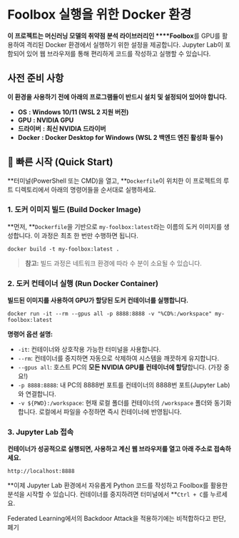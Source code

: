# Foolbox 실행을 위한 Docker 환경

**이 프로젝트는 머신러닝 모델의 취약점 분석 라이브러리인 ****Foolbox**를 GPU를 활용하여 격리된 Docker 환경에서 실행하기 위한 설정을 제공합니다. Jupyter Lab이 포함되어 있어 웹 브라우저를 통해 편리하게 코드를 작성하고 실행할 수 있습니다.

## 사전 준비 사항

**이 환경을 사용하기 전에 아래의 프로그램들이 반드시 설치 및 설정되어 있어야 합니다.**

* **OS** **: Windows 10/11 (WSL 2 지원 버전)**
* **GPU** **: NVIDIA GPU**
* **드라이버** **: 최신 NVIDIA 드라이버**
* **Docker** **: Docker Desktop for Windows (WSL 2 백엔드 엔진 활성화 필수)**

## 🚀 빠른 시작 (Quick Start)

**터미널(PowerShell 또는 CMD)을 열고, **`Dockerfile`이 위치한 이 프로젝트의 루트 디렉토리에서 아래의 명령어들을 순서대로 실행하세요.

### 1. 도커 이미지 빌드 (Build Docker Image)

**먼저, **`Dockerfile`을 기반으로 `my-foolbox:latest`라는 이름의 도커 이미지를 생성합니다. 이 과정은 최초 한 번만 수행하면 됩니다.

```
docker build -t my-foolbox:latest .
```

> **참고:** 빌드 과정은 네트워크 환경에 따라 수 분이 소요될 수 있습니다.

### 2. 도커 컨테이너 실행 (Run Docker Container)

**빌드된 이미지를 사용하여 GPU가 할당된 도커 컨테이너를 실행합니다.**

```
docker run -it --rm --gpus all -p 8888:8888 -v "%CD%:/workspace" my-foolbox:latest
```

**명령어 옵션 설명:**

* `-it`: 컨테이너와 상호작용 가능한 터미널을 사용합니다.
* `--rm`: 컨테이너를 중지하면 자동으로 삭제하여 시스템을 깨끗하게 유지합니다.
* `--gpus all`: 호스트 PC의 **모든 NVIDIA GPU를 컨테이너에 할당**합니다. (가장 중요!)
* `-p 8888:8888`: 내 PC의 8888번 포트를 컨테이너의 8888번 포트(Jupyter Lab)와 연결합니다.
* `-v ${PWD}:/workspace`: 현재 로컬 폴더를 컨테이너의 `/workspace` 폴더와 동기화합니다. 로컬에서 파일을 수정하면 즉시 컨테이너에 반영됩니다.

### 3. Jupyter Lab 접속

**컨테이너가 성공적으로 실행되면, 사용하고 계신 웹 브라우저를 열고 아래 주소로 접속하세요.**

```
http://localhost:8888
```

**이제 Jupyter Lab 환경에서 자유롭게 Python 코드를 작성하고 Foolbox를 활용한 분석을 시작할 수 있습니다. 컨테이너를 중지하려면 터미널에서 **`Ctrl + C`를 누르세요.


Federated Learning에서의 Backdoor Attack을 적용하기에는 비적합하다고 판단, 폐기
